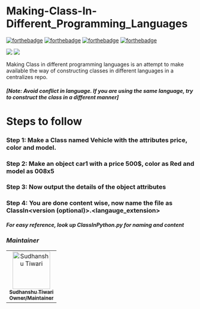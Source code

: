 # Making-Class-In-Different_Programming_Languages

[![forthebadge](https://forthebadge.com/images/badges/built-by-developers.svg)](https://forthebadge.com)
[![forthebadge](https://forthebadge.com/images/badges/built-with-love.svg)](https://forthebadge.com)
[![forthebadge](https://forthebadge.com/images/badges/for-you.svg)](https://forthebadge.com)
[![forthebadge](https://forthebadge.com/images/badges/powered-by-coffee.svg)](https://forthebadge.com)

![](https://img.shields.io/badge/Josh-High-Red)
![](https://img.shields.io/badge/Maintained-Yes-orange)


 Making Class in different programming languages is an attempt to make available the way of constructing classes in different languages in a centralizes repo.

##### [Note: Avoid conflict in language. If you are using the same language, try to construct the class in a different manner]

# Steps to follow
### Step 1: Make a Class named Vehicle with the attributes price, color and model. 
### Step 2: Make an object car1 with a price 500$, color as Red and model as 008x5
### Step 3: Now output the details of the object attributes
### Step 4: You are done content wise, now name the file as ClassIn<langauge name><version (optional)>.<langauge_extension> 

##### <i> For easy reference, look up ClassInPython.py for naming and content <i>

### <b><i>_Maintainer_</i></b>
<!-- Don't Change under this line-->
<!-- Contributors:List-->
<table>
    <tr>       
      <td align="center"><a href="https://github.com/sudhanshutiwari264"><img src="https://res.cloudinary.com/practicaldev/image/fetch/s--wa93cVXI--/c_fill,f_auto,fl_progressive,h_320,q_auto,w_320/https://dev-to-uploads.s3.amazonaws.com/uploads/user/profile_image/408005/465c7ac4-fe85-42ea-8749-72f50c1e15fa.jpg" width="100px;" alt="Sudhanshu Tiwari"/><br /><sub><b>Sudhanshu Tiwari</b></br> <b>Owner/Maintainer</b></sub></a></td>
     </tr>
</table>
